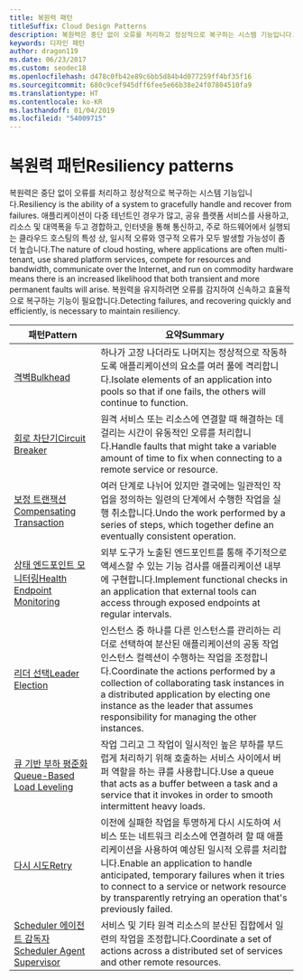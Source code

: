 ```yaml
---
title: 복원력 패턴
titleSuffix: Cloud Design Patterns
description: 복원력은 중단 없이 오류를 처리하고 정상적으로 복구하는 시스템 기능입니다. 애플리케이션이 다중 테넌트인 경우가 많고, 공유 플랫폼 서비스를 사용하고, 리소스 및 대역폭을 두고 경합하고, 인터넷을 통해 통신하고, 주로 하드웨어에서 실행되는 클라우드 호스팅의 특성 상, 일시적 오류와 영구적 오류가 모두 발생할 가능성이 좀 더 높습니다. 복원력을 유지하려면 오류를 감지하여 신속하고 효율적으로 복구하는 기능이 필요합니다.
keywords: 디자인 패턴
author: dragon119
ms.date: 06/23/2017
ms.custom: seodec18
ms.openlocfilehash: d478c0fb42e89c6bb5d84b4d077259ff4bf35f16
ms.sourcegitcommit: 680c9cef945dff6fee5e66b38e24f07804510fa9
ms.translationtype: HT
ms.contentlocale: ko-KR
ms.lasthandoff: 01/04/2019
ms.locfileid: "54009715"
---
```

# <a name="resiliency-patterns"></a><span data-ttu-id="85b37-106">복원력 패턴</span><span class="sxs-lookup"><span data-stu-id="85b37-106">Resiliency patterns</span></span>

<span data-ttu-id="85b37-107">복원력은 중단 없이 오류를 처리하고 정상적으로 복구하는 시스템 기능입니다.</span><span class="sxs-lookup"><span data-stu-id="85b37-107">Resiliency is the ability of a system to gracefully handle and recover from failures.</span></span> <span data-ttu-id="85b37-108">애플리케이션이 다중 테넌트인 경우가 많고, 공유 플랫폼 서비스를 사용하고, 리소스 및 대역폭을 두고 경합하고, 인터넷을 통해 통신하고, 주로 하드웨어에서 실행되는 클라우드 호스팅의 특성 상, 일시적 오류와 영구적 오류가 모두 발생할 가능성이 좀 더 높습니다.</span><span class="sxs-lookup"><span data-stu-id="85b37-108">The nature of cloud hosting, where applications are often multi-tenant, use shared platform services, compete for resources and bandwidth, communicate over the Internet, and run on commodity hardware means there is an increased likelihood that both transient and more permanent faults will arise.</span></span> <span data-ttu-id="85b37-109">복원력을 유지하려면 오류를 감지하여 신속하고 효율적으로 복구하는 기능이 필요합니다.</span><span class="sxs-lookup"><span data-stu-id="85b37-109">Detecting failures, and recovering quickly and efficiently, is necessary to maintain resiliency.</span></span>

|                            <span data-ttu-id="85b37-110">패턴</span><span class="sxs-lookup"><span data-stu-id="85b37-110">Pattern</span></span>                             |                                                                                                      <span data-ttu-id="85b37-111">요약</span><span class="sxs-lookup"><span data-stu-id="85b37-111">Summary</span></span>                                                                                                       |
|----------------------------------------------------------------|--------------------------------------------------------------------------------------------------------------------------------------------------------------------------------------------------------------------|
|                   [<span data-ttu-id="85b37-112">격벽</span><span class="sxs-lookup"><span data-stu-id="85b37-112">Bulkhead</span></span>](../bulkhead.md)                   |                                                     <span data-ttu-id="85b37-113">하나가 고장 나더라도 나머지는 정상적으로 작동하도록 애플리케이션의 요소를 여러 풀에 격리합니다.</span><span class="sxs-lookup"><span data-stu-id="85b37-113">Isolate elements of an application into pools so that if one fails, the others will continue to function.</span></span>                                                      |
|            [<span data-ttu-id="85b37-114">회로 차단기</span><span class="sxs-lookup"><span data-stu-id="85b37-114">Circuit Breaker</span></span>](../circuit-breaker.md)            |                                                  <span data-ttu-id="85b37-115">원격 서비스 또는 리소스에 연결할 때 해결하는 데 걸리는 시간이 유동적인 오류를 처리합니다.</span><span class="sxs-lookup"><span data-stu-id="85b37-115">Handle faults that might take a variable amount of time to fix when connecting to a remote service or resource.</span></span>                                                   |
|   [<span data-ttu-id="85b37-116">보정 트랜잭션</span><span class="sxs-lookup"><span data-stu-id="85b37-116">Compensating Transaction</span></span>](../compensating-transaction.md)   |                                                      <span data-ttu-id="85b37-117">여러 단계로 나뉘어 있지만 결국에는 일관적인 작업을 정의하는 일련의 단계에서 수행한 작업을 실행 취소합니다.</span><span class="sxs-lookup"><span data-stu-id="85b37-117">Undo the work performed by a series of steps, which together define an eventually consistent operation.</span></span>                                                       |
| [<span data-ttu-id="85b37-118">상태 엔드포인트 모니터링</span><span class="sxs-lookup"><span data-stu-id="85b37-118">Health Endpoint Monitoring</span></span>](../health-endpoint-monitoring.md) |                                            <span data-ttu-id="85b37-119">외부 도구가 노출된 엔드포인트를 통해 주기적으로 액세스할 수 있는 기능 검사를 애플리케이션 내부에 구현합니다.</span><span class="sxs-lookup"><span data-stu-id="85b37-119">Implement functional checks in an application that external tools can access through exposed endpoints at regular intervals.</span></span>                                            |
|            [<span data-ttu-id="85b37-120">리더 선택</span><span class="sxs-lookup"><span data-stu-id="85b37-120">Leader Election</span></span>](../leader-election.md)            | <span data-ttu-id="85b37-121">인스턴스 중 하나를 다른 인스턴스를 관리하는 리더로 선택하여 분산된 애플리케이션의 공동 작업 인스턴스 컬렉션이 수행하는 작업을 조정합니다.</span><span class="sxs-lookup"><span data-stu-id="85b37-121">Coordinate the actions performed by a collection of collaborating task instances in a distributed application by electing one instance as the leader that assumes responsibility for managing the other instances.</span></span> |
|  [<span data-ttu-id="85b37-122">큐 기반 부하 평준화</span><span class="sxs-lookup"><span data-stu-id="85b37-122">Queue-Based Load Leveling</span></span>](../queue-based-load-leveling.md)  |                                            <span data-ttu-id="85b37-123">작업 그리고 그 작업이 일시적인 높은 부하를 부드럽게 처리하기 위해 호출하는 서비스 사이에서 버퍼 역할을 하는 큐를 사용합니다.</span><span class="sxs-lookup"><span data-stu-id="85b37-123">Use a queue that acts as a buffer between a task and a service that it invokes in order to smooth intermittent heavy loads.</span></span>                                             |
|                      [<span data-ttu-id="85b37-124">다시 시도</span><span class="sxs-lookup"><span data-stu-id="85b37-124">Retry</span></span>](../retry.md)                      |             <span data-ttu-id="85b37-125">이전에 실패한 작업을 투명하게 다시 시도하여 서비스 또는 네트워크 리소스에 연결하려 할 때 애플리케이션을 사용하여 예상된 일시적 오류를 처리합니다.</span><span class="sxs-lookup"><span data-stu-id="85b37-125">Enable an application to handle anticipated, temporary failures when it tries to connect to a service or network resource by transparently retrying an operation that's previously failed.</span></span>             |
| [<span data-ttu-id="85b37-126">Scheduler 에이전트 감독자</span><span class="sxs-lookup"><span data-stu-id="85b37-126">Scheduler Agent Supervisor</span></span>](../scheduler-agent-supervisor.md) |                                                            <span data-ttu-id="85b37-127">서비스 및 기타 원격 리소스의 분산된 집합에서 일련의 작업을 조정합니다.</span><span class="sxs-lookup"><span data-stu-id="85b37-127">Coordinate a set of actions across a distributed set of services and other remote resources.</span></span>                                                            |